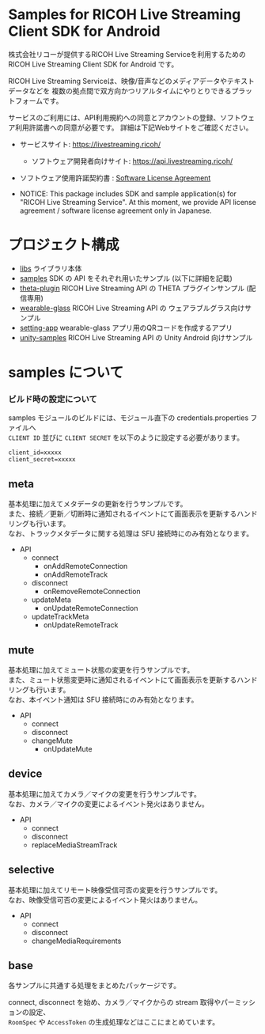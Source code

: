 # Samples for RICOH Live Streaming Client SDK for Android

株式会社リコーが提供するRICOH Live Streaming Serviceを利用するためのRICOH Live Streaming Client SDK for Android です。

RICOH Live Streaming Serviceは、映像/音声などのメディアデータやテキストデータなどを
複数の拠点間で双方向かつリアルタイムにやりとりできるプラットフォームです。

サービスのご利用には、API利用規約への同意とアカウントの登録、ソフトウェア利用許諾書への同意が必要です。
詳細は下記Webサイトをご確認ください。

* サービスサイト: https://livestreaming.ricoh/
  * ソフトウェア開発者向けサイト: https://api.livestreaming.ricoh/
* ソフトウェア使用許諾契約書 : [Software License Agreement](SoftwareLicenseAgreement.txt)

* NOTICE: This package includes SDK and sample application(s) for "RICOH Live Streaming Service".
At this moment, we provide API license agreement / software license agreement only in Japanese.

# プロジェクト構成

* [libs](libs) ライブラリ本体
* [samples](samples) SDK の API をそれぞれ用いたサンプル (以下に詳細を記載)
* [theta-plugin](android-device-samples/theta-plugin) RICOH Live Streaming API の THETA プラグインサンプル (配信専用)
* [wearable-glass](android-device-samples/wearable-glass) RICOH Live Streaming API の ウェアラブルグラス向けサンプル
* [setting-app](android-device-samples/setting-app) wearable-glass アプリ用のQRコードを作成するアプリ
* [unity-samples](unity-samples) RICOH Live Streaming API の Unity Android 向けサンプル

# samples について

### ビルド時の設定について

samples モジュールのビルドには、モジュール直下の credentials.properties ファイルへ  
`CLIENT ID` 並びに `CLIENT SECRET` を以下のように設定する必要があります。

```
client_id=xxxxx
client_secret=xxxxx
```

## meta

基本処理に加えてメタデータの更新を行うサンプルです。  
また、接続／更新／切断時に通知されるイベントにて画面表示を更新するハンドリングも行います。  
なお、トラックメタデータに関する処理は SFU 接続時にのみ有効となります。

* API
  * connect
    * onAddRemoteConnection
    * onAddRemoteTrack
  * disconnect
    * onRemoveRemoteConnection
  * updateMeta
    * onUpdateRemoteConnection
  * updateTrackMeta
    * onUpdateRemoteTrack

## mute

基本処理に加えてミュート状態の変更を行うサンプルです。  
また、ミュート状態変更時に通知されるイベントにて画面表示を更新するハンドリングも行います。  
なお、本イベント通知は SFU 接続時にのみ有効となります。

* API
  * connect
  * disconnect
  * changeMute
    * onUpdateMute

## device

基本処理に加えてカメラ／マイクの変更を行うサンプルです。  
なお、カメラ／マイクの変更によるイベント発火はありません。

* API
  * connect
  * disconnect
  * replaceMediaStreamTrack

## selective

基本処理に加えてリモート映像受信可否の変更を行うサンプルです。  
なお、映像受信可否の変更によるイベント発火はありません。

* API
  * connect
  * disconnect
  * changeMediaRequirements

## base

各サンプルに共通する処理をまとめたパッケージです。

connect, disconnect を始め、カメラ／マイクからの stream 取得やパーミッションの設定、  
`RoomSpec` や `AccessToken` の生成処理などはここにまとめています。
